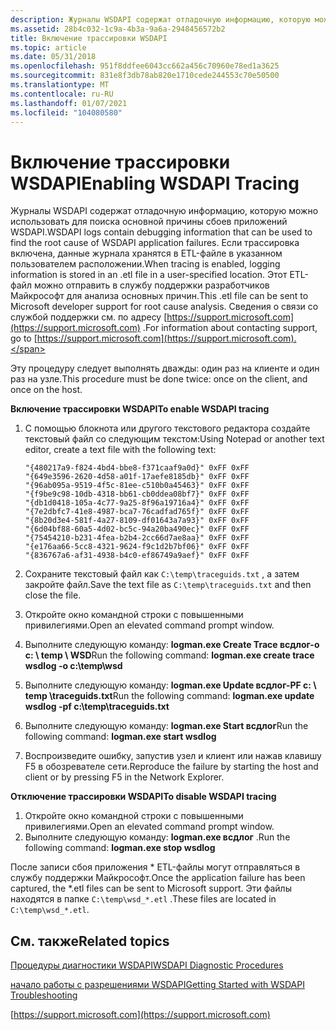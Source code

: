 ```yaml
---
description: Журналы WSDAPI содержат отладочную информацию, которую можно использовать для поиска основной причины сбоев приложений WSDAPI.
ms.assetid: 28b4c032-1c9a-4b3a-9a6a-2948456572b2
title: Включение трассировки WSDAPI
ms.topic: article
ms.date: 05/31/2018
ms.openlocfilehash: 951f8ddfee6043cc662a456c70960e78ed1a3625
ms.sourcegitcommit: 831e8f3db78ab820e1710cede244553c70e50500
ms.translationtype: MT
ms.contentlocale: ru-RU
ms.lasthandoff: 01/07/2021
ms.locfileid: "104080580"
---
```

# <a name="enabling-wsdapi-tracing"></a><span data-ttu-id="9ac10-103">Включение трассировки WSDAPI</span><span class="sxs-lookup"><span data-stu-id="9ac10-103">Enabling WSDAPI Tracing</span></span>

<span data-ttu-id="9ac10-104">Журналы WSDAPI содержат отладочную информацию, которую можно использовать для поиска основной причины сбоев приложений WSDAPI.</span><span class="sxs-lookup"><span data-stu-id="9ac10-104">WSDAPI logs contain debugging information that can be used to find the root cause of WSDAPI application failures.</span></span> <span data-ttu-id="9ac10-105">Если трассировка включена, данные журнала хранятся в ETL-файле в указанном пользователем расположении.</span><span class="sxs-lookup"><span data-stu-id="9ac10-105">When tracing is enabled, logging information is stored in an .etl file in a user-specified location.</span></span> <span data-ttu-id="9ac10-106">Этот ETL-файл можно отправить в службу поддержки разработчиков Майкрософт для анализа основных причин.</span><span class="sxs-lookup"><span data-stu-id="9ac10-106">This .etl file can be sent to Microsoft developer support for root cause analysis.</span></span> <span data-ttu-id="9ac10-107">Сведения о связи со службой поддержки см. по адресу [https://support.microsoft.com](https://support.microsoft.com) .</span><span class="sxs-lookup"><span data-stu-id="9ac10-107">For information about contacting support, go to [https://support.microsoft.com](https://support.microsoft.com).</span></span>

<span data-ttu-id="9ac10-108">Эту процедуру следует выполнять дважды: один раз на клиенте и один раз на узле.</span><span class="sxs-lookup"><span data-stu-id="9ac10-108">This procedure must be done twice: once on the client, and once on the host.</span></span>

<span data-ttu-id="9ac10-109">**Включение трассировки WSDAPI**</span><span class="sxs-lookup"><span data-stu-id="9ac10-109">**To enable WSDAPI tracing**</span></span>

1.  <span data-ttu-id="9ac10-110">С помощью блокнота или другого текстового редактора создайте текстовый файл со следующим текстом:</span><span class="sxs-lookup"><span data-stu-id="9ac10-110">Using Notepad or another text editor, create a text file with the following text:</span></span>

    ``` syntax
    "{480217a9-f824-4bd4-bbe8-f371caaf9a0d}" 0xFF 0xFF
    "{649e3596-2620-4d58-a01f-17aefe8185db}" 0xFF 0xFF
    "{96ab095a-9519-4f5c-81ee-c510b0a45463}" 0xFF 0xFF
    "{f9be9c98-10db-4318-bb61-cb0ddea08bf7}" 0xFF 0xFF
    "{db1d0418-105a-4c77-9a25-8f96a19716a4}" 0xFF 0xFF
    "{7e2dbfc7-41e8-4987-bca7-76cadfad765f}" 0xFF 0xFF
    "{8b20d3e4-581f-4a27-8109-df01643a7a93}" 0xFF 0xFF
    "{6d04bf88-60a5-4d02-bc5c-94a20ba490ec}" 0xFF 0xFF
    "{75454210-b231-4fea-b2b4-2cc66d7ae8aa}" 0xFF 0xFF
    "{e176aa66-5cc8-4321-9624-f9c1d2b7bf06}" 0xFF 0xFF
    "{836767a6-af31-4938-b4c0-ef86749a9aef}" 0xFF 0xFF
    ```

2.  <span data-ttu-id="9ac10-111">Сохраните текстовый файл как `C:\temp\traceguids.txt` , а затем закройте файл.</span><span class="sxs-lookup"><span data-stu-id="9ac10-111">Save the text file as `C:\temp\traceguids.txt` and then close the file.</span></span>
3.  <span data-ttu-id="9ac10-112">Откройте окно командной строки с повышенными привилегиями.</span><span class="sxs-lookup"><span data-stu-id="9ac10-112">Open an elevated command prompt window.</span></span>
4.  <span data-ttu-id="9ac10-113">Выполните следующую команду: **logman.exe Create Trace всдлог-o c: \\ temp \\ WSD**</span><span class="sxs-lookup"><span data-stu-id="9ac10-113">Run the following command: **logman.exe create trace wsdlog -o c:\\temp\\wsd**</span></span>
5.  <span data-ttu-id="9ac10-114">Выполните следующую команду: **logman.exe Update всдлог-PF c: \\ temp \\traceguids.txt**</span><span class="sxs-lookup"><span data-stu-id="9ac10-114">Run the following command: **logman.exe update wsdlog -pf c:\\temp\\traceguids.txt**</span></span>
6.  <span data-ttu-id="9ac10-115">Выполните следующую команду: **logman.exe Start всдлог**</span><span class="sxs-lookup"><span data-stu-id="9ac10-115">Run the following command: **logman.exe start wsdlog**</span></span>
7.  <span data-ttu-id="9ac10-116">Воспроизведите ошибку, запустив узел и клиент или нажав клавишу F5 в обозревателе сети.</span><span class="sxs-lookup"><span data-stu-id="9ac10-116">Reproduce the failure by starting the host and client or by pressing F5 in the Network Explorer.</span></span>

<span data-ttu-id="9ac10-117">**Отключение трассировки WSDAPI**</span><span class="sxs-lookup"><span data-stu-id="9ac10-117">**To disable WSDAPI tracing**</span></span>

1.  <span data-ttu-id="9ac10-118">Откройте окно командной строки с повышенными привилегиями.</span><span class="sxs-lookup"><span data-stu-id="9ac10-118">Open an elevated command prompt window.</span></span>
2.  <span data-ttu-id="9ac10-119">Выполните следующую команду: **logman.exe всдлог** .</span><span class="sxs-lookup"><span data-stu-id="9ac10-119">Run the following command: **logman.exe stop wsdlog**</span></span>

<span data-ttu-id="9ac10-120">После записи сбоя приложения \* ETL-файлы могут отправляться в службу поддержки Майкрософт.</span><span class="sxs-lookup"><span data-stu-id="9ac10-120">Once the application failure has been captured, the \*.etl files can be sent to Microsoft support.</span></span> <span data-ttu-id="9ac10-121">Эти файлы находятся в папке `C:\temp\wsd_*.etl` .</span><span class="sxs-lookup"><span data-stu-id="9ac10-121">These files are located in `C:\temp\wsd_*.etl`.</span></span>

## <a name="related-topics"></a><span data-ttu-id="9ac10-122">См. также</span><span class="sxs-lookup"><span data-stu-id="9ac10-122">Related topics</span></span>

<dl> <dt>

[<span data-ttu-id="9ac10-123">Процедуры диагностики WSDAPI</span><span class="sxs-lookup"><span data-stu-id="9ac10-123">WSDAPI Diagnostic Procedures</span></span>](wsdapi-diagnostic-procedures.md)
</dt> <dt>

[<span data-ttu-id="9ac10-124">начало работы с разрешениями WSDAPI</span><span class="sxs-lookup"><span data-stu-id="9ac10-124">Getting Started with WSDAPI Troubleshooting</span></span>](getting-started-with-wsdapi-troubleshooting.md)
</dt> <dt>

[https://support.microsoft.com](https://support.microsoft.com)
</dt> </dl>

 

 



